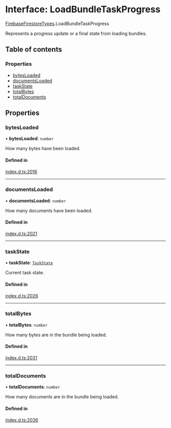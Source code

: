 # Interface: LoadBundleTaskProgress

[FirebaseFirestoreTypes](/reference/firestore/modules/FirebaseFirestoreTypes.md).LoadBundleTaskProgress

Represents a progress update or a final state from loading bundles.

## Table of contents

### Properties

- [bytesLoaded](/reference/firestore/interfaces/FirebaseFirestoreTypes.LoadBundleTaskProgress.md#bytesloaded)
- [documentsLoaded](/reference/firestore/interfaces/FirebaseFirestoreTypes.LoadBundleTaskProgress.md#documentsloaded)
- [taskState](/reference/firestore/interfaces/FirebaseFirestoreTypes.LoadBundleTaskProgress.md#taskstate)
- [totalBytes](/reference/firestore/interfaces/FirebaseFirestoreTypes.LoadBundleTaskProgress.md#totalbytes)
- [totalDocuments](/reference/firestore/interfaces/FirebaseFirestoreTypes.LoadBundleTaskProgress.md#totaldocuments)

## Properties

### bytesLoaded

• **bytesLoaded**: `number`

How many bytes have been loaded.

#### Defined in

[index.d.ts:2016](https://github.com/invertase/react-native-firebase/blob/9f3f84763/packages/firestore/lib/index.d.ts#L2016)

___

### documentsLoaded

• **documentsLoaded**: `number`

How many documents have been loaded.

#### Defined in

[index.d.ts:2021](https://github.com/invertase/react-native-firebase/blob/9f3f84763/packages/firestore/lib/index.d.ts#L2021)

___

### taskState

• **taskState**: [`TaskState`](/reference/firestore/modules/FirebaseFirestoreTypes.md#taskstate)

Current task state.

#### Defined in

[index.d.ts:2026](https://github.com/invertase/react-native-firebase/blob/9f3f84763/packages/firestore/lib/index.d.ts#L2026)

___

### totalBytes

• **totalBytes**: `number`

How many bytes are in the bundle being loaded.

#### Defined in

[index.d.ts:2031](https://github.com/invertase/react-native-firebase/blob/9f3f84763/packages/firestore/lib/index.d.ts#L2031)

___

### totalDocuments

• **totalDocuments**: `number`

How many documents are in the bundle being loaded.

#### Defined in

[index.d.ts:2036](https://github.com/invertase/react-native-firebase/blob/9f3f84763/packages/firestore/lib/index.d.ts#L2036)
